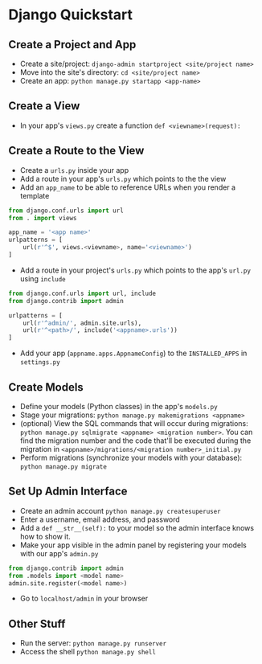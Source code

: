 # Django Quickstart


## Create a Project and App

- Create a site/project: `django-admin startproject <site/project name>`
- Move into the site's directory: `cd <site/project name>`
- Create an app: `python manage.py startapp <app-name>`

## Create a View

- In your app's `views.py` create a function `def <viewname>(request):`

## Create a Route to the View

- Create a `urls.py` inside your app
- Add a route in your app's `urls.py` which points to the the view
- Add an `app_name` to be able to reference URLs when you render a template

```python
from django.conf.urls import url
from . import views

app_name = '<app name>'
urlpatterns = [
    url(r'^$', views.<viewname>, name='<viewname>')
]
```
- Add a route in your project's `urls.py` which points to the app's `url.py` using `include`

```python
from django.conf.urls import url, include
from django.contrib import admin

urlpatterns = [
    url(r'^admin/', admin.site.urls),
    url(r'^<path>/', include('<appname>.urls'))
]
```

- Add your app (`appname.apps.AppnameConfig`) to the `INSTALLED_APPS` in `settings.py`

## Create Models

- Define your models (Python classes) in the app's `models.py`
- Stage your migrations: `python manage.py makemigrations <appname>`
- (optional) View the SQL commands that will occur during migrations: `python manage.py sqlmigrate <appname> <migration number>`. You can find the migration number and the code that'll be executed during the migration in `<appname>/migrations/<migration number>_initial.py`
- Perform migrations (synchronize your models with your database): `python manage.py migrate`

## Set Up Admin Interface

- Create an admin account `python manage.py createsuperuser`
- Enter a username, email address, and password
- Add a `def __str__(self):` to your model so the admin interface knows how to show it.
- Make your app visible in the admin panel by registering your models with our app's `admin.py`

```python
from django.contrib import admin
from .models import <model name>
admin.site.register(<model name>)
```

- Go to `localhost/admin` in your browser


## Other Stuff

- Run the server: `python manage.py runserver`
- Access the shell `python manage.py shell`
